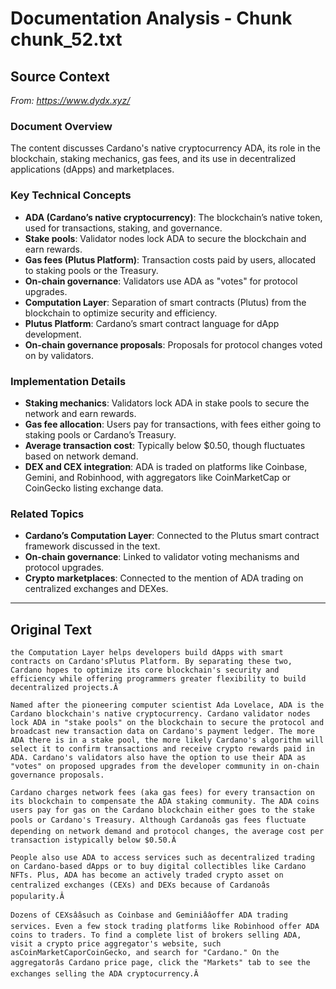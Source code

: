 # Documentation Analysis - Chunk chunk_52.txt

## Source Context
*From: https://www.dydx.xyz/*

### Document Overview  
The content discusses Cardano's native cryptocurrency ADA, its role in the blockchain, staking mechanics, gas fees, and its use in decentralized applications (dApps) and marketplaces.  

### Key Technical Concepts  
- **ADA (Cardano’s native cryptocurrency)**: The blockchain’s native token, used for transactions, staking, and governance.  
- **Stake pools**: Validator nodes lock ADA to secure the blockchain and earn rewards.  
- **Gas fees (Plutus Platform)**: Transaction costs paid by users, allocated to staking pools or the Treasury.  
- **On-chain governance**: Validators use ADA as "votes" for protocol upgrades.  
- **Computation Layer**: Separation of smart contracts (Plutus) from the blockchain to optimize security and efficiency.  
- **Plutus Platform**: Cardano’s smart contract language for dApp development.  
- **On-chain governance proposals**: Proposals for protocol changes voted on by validators.  

### Implementation Details  
- **Staking mechanics**: Validators lock ADA in stake pools to secure the network and earn rewards.  
- **Gas fee allocation**: Users pay for transactions, with fees either going to staking pools or Cardano’s Treasury.  
- **Average transaction cost**: Typically below $0.50, though fluctuates based on network demand.  
- **DEX and CEX integration**: ADA is traded on platforms like Coinbase, Gemini, and Robinhood, with aggregators like CoinMarketCap or CoinGecko listing exchange data.  

### Related Topics  
- **Cardano’s Computation Layer**: Connected to the Plutus smart contract framework discussed in the text.  
- **On-chain governance**: Linked to validator voting mechanisms and protocol upgrades.  
- **Crypto marketplaces**: Connected to the mention of ADA trading on centralized exchanges and DEXes.

---

## Original Text
```
the Computation Layer helps developers build dApps with smart contracts on Cardano'sPlutus Platform. By separating these two, Cardano hopes to optimize its core blockchain's security and efficiency while offering programmers greater flexibility to build decentralized projects.Â

Named after the pioneering computer scientist Ada Lovelace, ADA is the Cardano blockchain's native cryptocurrency. Cardano validator nodes lock ADA in "stake pools" on the blockchain to secure the protocol and broadcast new transaction data on Cardano's payment ledger. The more ADA there is in a stake pool, the more likely Cardano's algorithm will select it to confirm transactions and receive crypto rewards paid in ADA. Cardano's validators also have the option to use their ADA as "votes" on proposed upgrades from the developer community in on-chain governance proposals.

Cardano charges network fees (aka gas fees) for every transaction on its blockchain to compensate the ADA staking community. The ADA coins users pay for gas on the Cardano blockchain either goes to the stake pools or Cardano's Treasury. Although Cardanoâs gas fees fluctuate depending on network demand and protocol changes, the average cost per transaction istypically below $0.50.Â

People also use ADA to access services such as decentralized trading on Cardano-based dApps or to buy digital collectibles like Cardano NFTs. Plus, ADA has become an actively traded crypto asset on centralized exchanges (CEXs) and DEXs because of Cardanoâs popularity.Â

Dozens of CEXsââsuch as Coinbase and Geminiââoffer ADA trading services. Even a few stock trading platforms like Robinhood offer ADA coins to traders. To find a complete list of brokers selling ADA, visit a crypto price aggregator's website, such asCoinMarketCaporCoinGecko, and search for "Cardano." On the aggregatorâs Cardano price page, click the "Markets" tab to see the exchanges selling the ADA cryptocurrency.Â

```